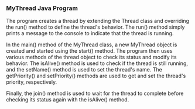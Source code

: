 <h3>MyThread Java Program</h3>
The program creates a thread by extending the Thread class and overriding the run() method to define the thread's behavior. The run() method simply prints a message to the console to indicate that the thread is running.

In the main() method of the MyThread class, a new MyThread object is created and started using the start() method. The program then uses various methods of the thread object to check its status and modify its behavior. The isAlive() method is used to check if the thread is still running, and the setName() method is used to set the thread's name. The getPriority() and setPriority() methods are used to get and set the thread's priority, respectively.

Finally, the join() method is used to wait for the thread to complete before checking its status again with the isAlive() method.
